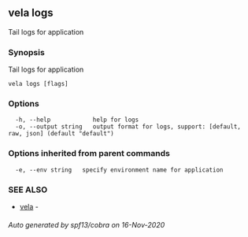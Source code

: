 ## vela logs

Tail logs for application

### Synopsis

Tail logs for application

```
vela logs [flags]
```

### Options

```
  -h, --help            help for logs
  -o, --output string   output format for logs, support: [default, raw, json] (default "default")
```

### Options inherited from parent commands

```
  -e, --env string   specify environment name for application
```

### SEE ALSO

* [vela](vela.md)	 - 

###### Auto generated by spf13/cobra on 16-Nov-2020
